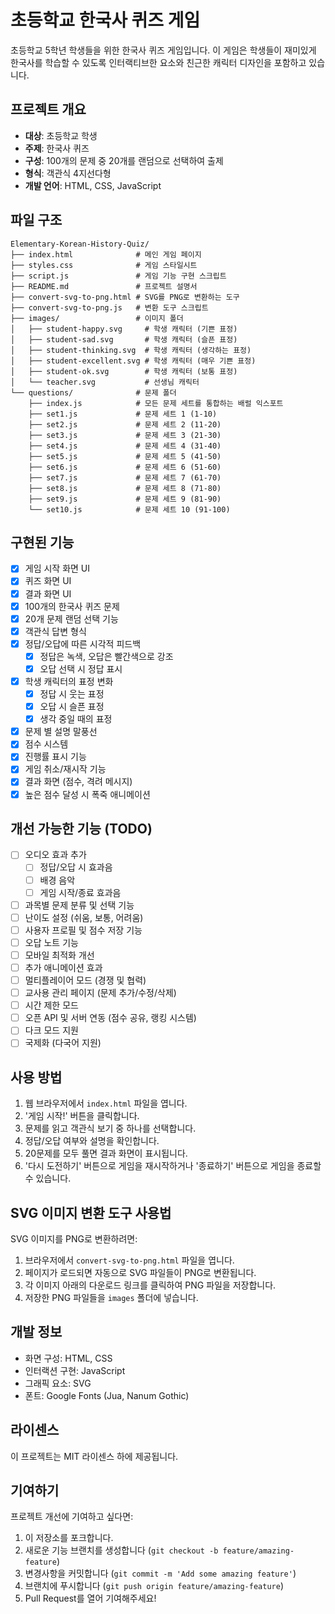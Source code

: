 # 초등학교 한국사 퀴즈 게임

초등학교 5학년 학생들을 위한 한국사 퀴즈 게임입니다. 이 게임은 학생들이 재미있게 한국사를 학습할 수 있도록 인터랙티브한 요소와 친근한 캐릭터 디자인을 포함하고 있습니다.

## 프로젝트 개요

- **대상**: 초등학교 학생
- **주제**: 한국사 퀴즈
- **구성**: 100개의 문제 중 20개를 랜덤으로 선택하여 출제
- **형식**: 객관식 4지선다형
- **개발 언어**: HTML, CSS, JavaScript

## 파일 구조

```
Elementary-Korean-History-Quiz/
├── index.html              # 메인 게임 페이지
├── styles.css              # 게임 스타일시트
├── script.js               # 게임 기능 구현 스크립트
├── README.md               # 프로젝트 설명서
├── convert-svg-to-png.html # SVG를 PNG로 변환하는 도구
├── convert-svg-to-png.js   # 변환 도구 스크립트
├── images/                 # 이미지 폴더
│   ├── student-happy.svg     # 학생 캐릭터 (기쁜 표정)
│   ├── student-sad.svg       # 학생 캐릭터 (슬픈 표정)
│   ├── student-thinking.svg  # 학생 캐릭터 (생각하는 표정)
│   ├── student-excellent.svg # 학생 캐릭터 (매우 기쁜 표정)
│   ├── student-ok.svg        # 학생 캐릭터 (보통 표정)
│   └── teacher.svg           # 선생님 캐릭터
└── questions/              # 문제 폴더
    ├── index.js            # 모든 문제 세트를 통합하는 배럴 익스포트
    ├── set1.js             # 문제 세트 1 (1-10)
    ├── set2.js             # 문제 세트 2 (11-20)
    ├── set3.js             # 문제 세트 3 (21-30)
    ├── set4.js             # 문제 세트 4 (31-40)
    ├── set5.js             # 문제 세트 5 (41-50)
    ├── set6.js             # 문제 세트 6 (51-60)
    ├── set7.js             # 문제 세트 7 (61-70)
    ├── set8.js             # 문제 세트 8 (71-80)
    ├── set9.js             # 문제 세트 9 (81-90)
    └── set10.js            # 문제 세트 10 (91-100)
```

## 구현된 기능

- [x] 게임 시작 화면 UI
- [x] 퀴즈 화면 UI 
- [x] 결과 화면 UI
- [x] 100개의 한국사 퀴즈 문제
- [x] 20개 문제 랜덤 선택 기능
- [x] 객관식 답변 형식
- [x] 정답/오답에 따른 시각적 피드백
  - [x] 정답은 녹색, 오답은 빨간색으로 강조
  - [x] 오답 선택 시 정답 표시
- [x] 학생 캐릭터의 표정 변화
  - [x] 정답 시 웃는 표정
  - [x] 오답 시 슬픈 표정
  - [x] 생각 중일 때의 표정
- [x] 문제 별 설명 말풍선
- [x] 점수 시스템
- [x] 진행률 표시 기능
- [x] 게임 취소/재시작 기능
- [x] 결과 화면 (점수, 격려 메시지)
- [x] 높은 점수 달성 시 폭죽 애니메이션

## 개선 가능한 기능 (TODO)

- [ ] 오디오 효과 추가
  - [ ] 정답/오답 시 효과음
  - [ ] 배경 음악
  - [ ] 게임 시작/종료 효과음
- [ ] 과목별 문제 분류 및 선택 기능
- [ ] 난이도 설정 (쉬움, 보통, 어려움)
- [ ] 사용자 프로필 및 점수 저장 기능
- [ ] 오답 노트 기능
- [ ] 모바일 최적화 개선
- [ ] 추가 애니메이션 효과
- [ ] 멀티플레이어 모드 (경쟁 및 협력)
- [ ] 교사용 관리 페이지 (문제 추가/수정/삭제)
- [ ] 시간 제한 모드
- [ ] 오픈 API 및 서버 연동 (점수 공유, 랭킹 시스템)
- [ ] 다크 모드 지원
- [ ] 국제화 (다국어 지원)

## 사용 방법

1. 웹 브라우저에서 `index.html` 파일을 엽니다.
2. '게임 시작!' 버튼을 클릭합니다.
3. 문제를 읽고 객관식 보기 중 하나를 선택합니다.
4. 정답/오답 여부와 설명을 확인합니다.
5. 20문제를 모두 풀면 결과 화면이 표시됩니다.
6. '다시 도전하기' 버튼으로 게임을 재시작하거나 '종료하기' 버튼으로 게임을 종료할 수 있습니다.

## SVG 이미지 변환 도구 사용법

SVG 이미지를 PNG로 변환하려면:

1. 브라우저에서 `convert-svg-to-png.html` 파일을 엽니다.
2. 페이지가 로드되면 자동으로 SVG 파일들이 PNG로 변환됩니다.
3. 각 이미지 아래의 다운로드 링크를 클릭하여 PNG 파일을 저장합니다.
4. 저장한 PNG 파일들을 `images` 폴더에 넣습니다.

## 개발 정보

- 화면 구성: HTML, CSS
- 인터랙션 구현: JavaScript
- 그래픽 요소: SVG
- 폰트: Google Fonts (Jua, Nanum Gothic)

## 라이센스

이 프로젝트는 MIT 라이센스 하에 제공됩니다.

## 기여하기

프로젝트 개선에 기여하고 싶다면:

1. 이 저장소를 포크합니다.
2. 새로운 기능 브랜치를 생성합니다 (`git checkout -b feature/amazing-feature`)
3. 변경사항을 커밋합니다 (`git commit -m 'Add some amazing feature'`)
4. 브랜치에 푸시합니다 (`git push origin feature/amazing-feature`)
5. Pull Request를 열어 기여해주세요!
